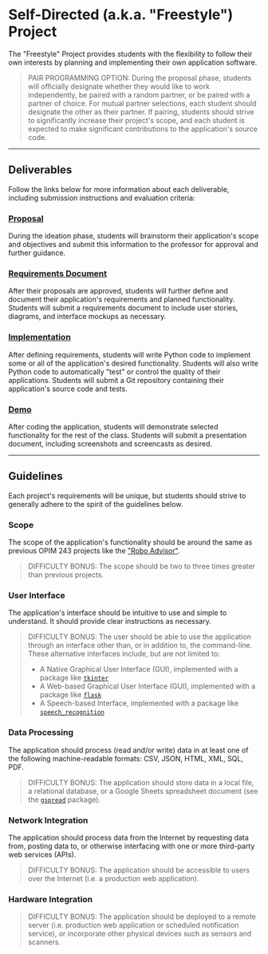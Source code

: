 # Self-Directed (a.k.a. "Freestyle") Project

The "Freestyle" Project provides students with the flexibility to follow their own interests by planning and implementing their own application software.

> PAIR PROGRAMMING OPTION: During the proposal phase, students will officially designate whether they would like to work independently, be paired with a random partner, or be paired with a partner of choice. For mutual partner selections, each student should designate the other as their partner. If pairing, students should strive to significantly increase their project's scope, and each student is expected to make significant contributions to the application's source code.

<hr>

## Deliverables

Follow the links below for more information about each deliverable, including submission instructions and evaluation criteria:

### [Proposal](freestyle/proposal.md)

During the ideation phase, students will brainstorm their application's scope and objectives and submit this information to the professor for approval and further guidance.

### [Requirements Document](freestyle/requirements.md)

After their proposals are approved, students will further define and document their application's requirements and planned functionality. Students will submit a requirements document to include user stories, diagrams, and interface mockups as necessary.

### [Implementation](freestyle/implementation.md)

After defining requirements, students will write Python code to implement some or all of the application's desired functionality. Students will also write Python code to automatically "test" or control the quality of their applications. Students will submit a Git repository containing their application's source code and tests.

### [Demo](freestyle/demo.md)

After coding the application, students will demonstrate selected functionality for the rest of the class. Students will submit a presentation document, including screenshots and screencasts as desired.

<hr>

## Guidelines

Each project's requirements will be unique, but students should strive to generally adhere to the spirit of the guidelines below.

### Scope

The scope of the application's functionality should be around the same as previous OPIM 243 projects like the ["Robo Advisor"](/projects/robo-advisor.md).

> DIFFICULTY BONUS: The scope should be two to three times greater than previous projects.

### User Interface

The application's interface should be intuitive to use and simple to understand. It should provide clear instructions as necessary.

> DIFFICULTY BONUS: The user should be able to use the application through an interface other than, or in addition to, the command-line. These alternative interfaces include, but are not limited to:
>
>  + A Native Graphical User Interface (GUI), implemented with a package like [`tkinter`](/notes/python/packages/tkinter.md)
>  + A Web-based Graphical User Interface (GUI), implemented with a package like [`flask`](/notes/python/packages/flask.md)
>  + A Speech-based Interface, implemented with a package like [`speech_recognition`](/notes/python/packages/speech_recognition.md)

### Data Processing

The application should process (read and/or write) data in at least one of the following machine-readable formats:
CSV, JSON, HTML, XML, SQL, PDF.

> DIFFICULTY BONUS: The application should store data in a local file, a relational database, or a Google Sheets spreadsheet document (see the [`gspread`](/notes/python/packages/gspread.md) package).

### Network Integration

The application should process data from the Internet by requesting data from, posting data to, or otherwise interfacing with one or more third-party web services (APIs).

> DIFFICULTY BONUS: The application should be accessible to users over the Internet (i.e. a production web application).

### Hardware Integration

> DIFFICULTY BONUS: The application should be deployed to a remote server (i.e. production web application or scheduled notification service), or incorporate other physical devices such as sensors and scanners.
